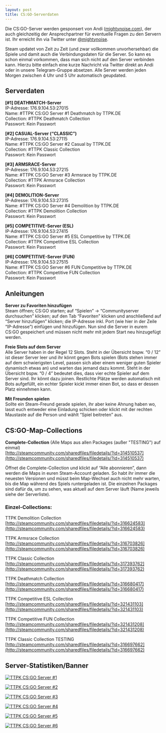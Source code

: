 ```yaml
---
layout: post
title: CS:GO-Serverdaten
---
```


Die CS:GO-Server werden gesponsert von Andi ([mightynoise.com](http://www.mightynoise.com)), der auch gleichzeitig der Ansprechpartner für eventuelle Fragen zu den Servern ist. Ihr erreicht ihn via Twitter unter [@mightynoise](https://twitter.com/mightynoise).

Steam updatet von Zeit zu Zeit (und zwar vollkommen unvorhersehbar) die Spiele und damit auch die Verbindungsdaten für die Server. So kann es schon einmal vorkommen, dass man sich nicht auf den Server verbinden kann. Hierzu bitte einfach eine kurze Nachricht via Twitter direkt an Andi oder in unsere Telegram-Gruppe absetzen. Alle Server werden jeden Morgen zwischen 4 Uhr und 5 Uhr automatisch geupdated.

## Serverdaten

**[#1] DEATHMATCH-Server**  
IP-Adresse: 176.9.104.53:27015  
Name: #TTPK CS:GO Server #1 Deathmatch by TTPK.DE  
Collection: #TTPK Deathmatch Collection  
Passwort: Kein Passwort  

**[#2] CASUAL-Server (“CLASSIC”)**  
IP-Adresse: 176.9.104.53:27115  
Name: #TTPK CS:GO Server #2 Casual by TTPK.DE  
Collection: #TTPK Classic Collection  
Passwort: Kein Passwort  

**[#3] ARMSRACE-Server**  
IP-Adresse: 176.9.104.53:27215  
Name: #TTPK CS:GO Server #3 Armsrace by TTPK.DE  
Collection: #TTPK Armsrace Collection  
Passwort: Kein Passwort  

**[#4] DEMOLITION-Server**  
IP-Adresse: 176.9.104.53:27315  
Name: #TTPK CS:GO Server #4 Demolition by TTPK.DE  
Collection: #TTPK Demolition Collection  
Passwort: Kein Passwort  

**[#5] COMPETITIVE-Server (ESL)**  
IP-Adresse: 176.9.104.53:27415  
Name: #TTPK CS:GO Server #5 ESL Competitive by TTPK.DE  
Collection: #TTPK Competitive ESL Collection  
Passwort: Kein Passwort  

**[#6] COMPETITIVE-Server (FUN)**  
IP-Adresse: 176.9.104.53:27515  
Name: #TTPK CS:GO Server #6 FUN Competitive by TTPK.DE  
Collection: #TTPK Competitive FUN Collection  
Passwort: Kein Passwort  


## Anleitungen

**Server zu Favoriten hinzufügen**  
Steam öffnen; CS:GO starten; auf “Spielen” → “Communityserver durchsuchen” klicken; auf den Tab “Favoriten” klicken und anschließend auf “Server hinzufügen” klicken; die IP-Adresse inkl. Port (wie hier in der Zeile “IP-Adresse”) einfügen und hinzufügen. Nun sind die Server in eurem CS:GO gespeichert und müssen nicht mehr mit jedem Start neu hinzugefügt werden.

**Freie Slots auf dem Server**  
Alle Server haben in der Regel 12 Slots. Steht in der Übersicht bspw. “0 / 12” ist dieser Server leer und ihr könnt gegen Bots spielen (Bots stehen immer auf dem schwierigsten Level, passen sich aber einem weniger guten Spieler dynamisch etwas an) und warten das jemand dazu kommt. Steht in der Übersicht bspw. “0 / 4” bedeutet dies, dass vier echte Spieler auf dem Server sind. Ihr könnt dazu joinen. Restlichte Plätze werden automatisch mit Bots aufgefüllt, ein echter Spieler kickt immer einen Bot, so dass er dessen Platz einnehmen kann.

**Mit Freunden spielen**  
Sollte ein Steam-Freund gerade spielen, ihr aber keine Ahnung haben wo, lasst euch entweder eine Einladung schicken oder klickt mit der rechten Maustaste auf die Person und wählt “Spiel beitreten” aus.

## CS:GO-Map-Collections

**Complete-Collection** (Alle Maps aus allen Packages (außer "TESTING") auf einmal)  
[http://steamcommunity.com/sharedfiles/filedetails/?id=314510537](http://steamcommunity.com/sharedfiles/filedetails/?id=314510537)  

Öffnet die Complete-Collection und klickt auf “Alle abonnieren”, dann werden die Maps in euren Steam-Account geladen. So habt ihr immer die neuesten Versionen und müsst beim Map-Wechsel auch nicht mehr warten, bis die Map während des Spiels runtergeladen ist. Die einzelnen Packages sind dafür da, um zu sehen, was aktuell auf dem Server läuft (Name jeweils siehe der Serverliste).

### Einzel-Collections:

TTPK Demolition Collection  
[http://steamcommunity.com/sharedfiles/filedetails/?id=316624583](http://steamcommunity.com/sharedfiles/filedetails/?id=316624583)  

TTPK Armsrace Collection  
[http://steamcommunity.com/sharedfiles/filedetails/?id=316703826](http://steamcommunity.com/sharedfiles/filedetails/?id=316703826)  

TTPK Classic Collection  
[http://steamcommunity.com/sharedfiles/filedetails/?id=317393762](http://steamcommunity.com/sharedfiles/filedetails/?id=317393762)  

TTPK Deathmatch Collection  
[http://steamcommunity.com/sharedfiles/filedetails/?id=316680417](http://steamcommunity.com/sharedfiles/filedetails/?id=316680417)  

TTPK Competitive ESL Collection  
[http://steamcommunity.com/sharedfiles/filedetails/?id=321431103](http://steamcommunity.com/sharedfiles/filedetails/?id=321431103)  

TTPK Competitive FUN Collection  
[http://steamcommunity.com/sharedfiles/filedetails/?id=321431208](http://steamcommunity.com/sharedfiles/filedetails/?id=321431208)  

TTPK Classic Collection TESTING  
[http://steamcommunity.com/sharedfiles/filedetails/?id=316697662](http://steamcommunity.com/sharedfiles/filedetails/?id=316697662)  


## Server-Statistiken/Banner

[![TTPK CS:GO Server #1](http://cache.www.gametracker.com/server_info/176.9.104.53:27015/b_560_95_1.png "TTPK CS:GO Server #1 - Server-Stats by Gametracker")](http://www.gametracker.com/server_info/176.9.104.53:27015/)  

[![TTPK CS:GO Server #2](http://cache.www.gametracker.com/server_info/176.9.104.53:27115/b_560_95_1.png "TTPK CS:GO Server #2 - Server-Stats by Gametracker")](http://www.gametracker.com/server_info/176.9.104.53:27115/)  

[![TTPK CS:GO Server #3](http://cache.www.gametracker.com/server_info/176.9.104.53:27215/b_560_95_1.png "TTPK CS:GO Server #3 - Server-Stats by Gametracker")](http://www.gametracker.com/server_info/176.9.104.53:27215/)  

[![TTPK CS:GO Server #4](http://cache.www.gametracker.com/server_info/176.9.104.53:27315/b_560_95_1.png "TTPK CS:GO Server #4 - Server-Stats by Gametracker")](http://www.gametracker.com/server_info/176.9.104.53:27315/)  

[![TTPK CS:GO Server #5](http://cache.www.gametracker.com/server_info/176.9.104.53:27415/b_560_95_1.png "TTPK CS:GO Server #5 - Server-Stats by Gametracker")](http://www.gametracker.com/server_info/176.9.104.53:27415/)  

[![TTPK CS:GO Server #6](http://cache.www.gametracker.com/server_info/176.9.104.53:27515/b_560_95_1.png "TTPK CS:GO Server #6 - Server-Stats by Gametracker")](http://www.gametracker.com/server_info/176.9.104.53:27515/)  